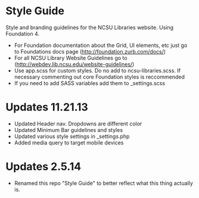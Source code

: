 Style Guide
==================

Style and branding guidelines for the NCSU Libraries website.  Using Foundation 4.

- For Foundation documentation about the Grid, UI elements, etc just go to Foundations docs page (http://foundation.zurb.com/docs/)
- For all NCSU Library Website Guidelines go to (http://webdev.lib.ncsu.edu/website-guidelines/)
- Use app.scss for custom styles. Do no add to ncsu-libraries.scss. If necessary commenting out core Foundation styles is reccommended
- If you need to add SASS variables add them to _settings.scss


Updates 11.21.13
=================
- Updated Header nav. Dropdowns are different color
- Updated Minimum Bar guidelines and styles
- Updated various style settings in _settings.php
- Added media query to target mobile devices

Updates 2.5.14
=================
- Renamed this repo "Style Guide" to better reflect what this thing actually is.
